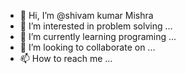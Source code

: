 - 👋 Hi, I’m @shivam kumar Mishra
- 👀 I’m interested in problem solving ...
- 🌱 I’m currently learning programing ...
- 💞️ I’m looking to collaborate on ...
- 📫 How to reach me ...

<!---
shivamkumar628/shivamkumar628 is a ✨ special ✨ repository because its `README.md` (this file) appears on your GitHub profile.
You can click the Preview link to take a look at your changes.
--->
